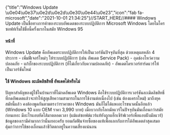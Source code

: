 {"title":"Windows Update \u0e04\u0e37\u0e2d\u0e2d\u0e30\u0e44\u0e23","icon":"fab fa-microsoft","date":"2021-10-01 21:34:25"}//START_HERE//#### Windows Update
เป็นชื่อทางการค้าของระบบอัพเดตของระบบปฏิบัติการ Microsoft Windows โดยไมโครซอฟท์เริ่มใช้ชื่อนี้ครั้งแรกในสมัย Windows 95
#### หน้าที่
Windows Update คืออัพเดตระบบปฏิบัติการให้เป็นเวอร์ชันปัจจุบันที่สุด ด้วยเหตุผลหลัก 4 ประการ
	-	เพิ่มฟีเจอร์ใหม่ๆ ให้ระบบปฏิบัติการ (เช่น อัพเดต Service Pack)
	-	อุดช่องโหว่ความปลอดภัย
	-	แก้บั๊กของระบบปฏิบัติการ (ที่ไม่เกี่ยวกับความปลอดภัย)
	-	อัพเดตไดรเวอร์ฮาร์ดแวร์ให้เป็นเวอร์ชันใหม่
#### 	ใช้ Windows ละเมิดลิขสิทธิ์ อัพเดตได้หรือไม่
ปัญหาสำคัญของผู้ใช้ในบ้านเราที่ไม่กดอัพเดต Windows คือใช้ระบบปฏิบัติการเวอร์ชันละเมิดลิขสิทธิ์ ที่กดอัพเดตแล้วจะทำให้สูญเสียความสามารถในการใช้งานต่อเนื่องไป (เช่น ต้องแครกใหม่)
มาถึงยุคสมัยนี้แล้ว คงต้องพูดกันตามตรงว่าราคาของ Windows มันก็ไม่ได้แพงอะไรขนาดนั้นอีกแล้ว (Windows 10 แบบ OEM ราคา 3,990 บาท) เมื่อบวกกับโลกมัลแวร์ในปัจจุบันมันเถื่อนกว่าสมัยก่อนเยอะ มีอะไรแอบยัดไส้มาตลอดเวลา (แม้แต่ซอฟต์แวร์แท้ยังถูกแฮ็กเซิร์ฟเวอร์เพื่อแอบฝังมัลแวร์) ข้อมูลของเรามีค่ามากกว่านั้นเยอะครับ ยอมกัดฟันจ่ายซื้อของแท้เพื่อแลกกับการได้อัพเดตล่าสุดเสมอ คุ้มกว่าการใช้ของเถื่อนแล้วชีวิตตกอยู่ในความเสี่ยงแน่นอน